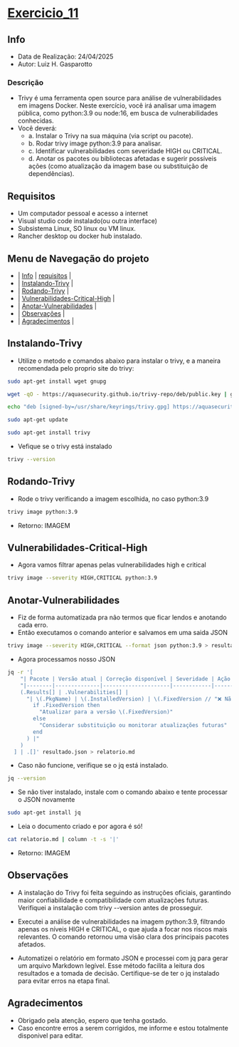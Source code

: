 # [Exercicio_11](#exercicio_11)

## Info
- Data de Realização: 24/04/2025
- Autor: Luiz H. Gasparotto

### Descrição
- Trivy é uma ferramenta open source para análise de vulnerabilidades
em imagens Docker. Neste exercício, você irá analisar uma imagem
pública, como python:3.9 ou node:16, em busca de vulnerabilidades
conhecidas.
- Você deverá:
    - a. Instalar o Trivy na sua máquina (via script ou pacote).
    - b. Rodar trivy image python:3.9 para analisar.
    - c. Identificar vulnerabilidades com severidade HIGH ou CRITICAL.
    - d. Anotar os pacotes ou bibliotecas afetadas e sugerir possíveis ações
(como atualização da imagem base ou substituição de
dependências).

## Requisitos
- Um computador pessoal e acesso a internet
- Visual studio code instalado(ou outra interface)
- Subsistema Linux, SO linux ou VM linux.
- Rancher desktop ou docker hub instalado.

## Menu de Navegação do projeto
- | [Info](#info) | [requisitos](#requisitos) |
- | [Instalando-Trivy](#instalando-trivy) |
- | [Rodando-Trivy](#rodando-trivy) |
- | [Vulnerabilidades-Critical-High](#vulnerabilidades-critical-high) |
- | [Anotar-Vulnerabilidades](#anotar-vulnerabilidades) |
- | [Observações](#observações) |
- | [Agradecimentos](#agradecimentos) |

## Instalando-Trivy
- Utilize o metodo e comandos abaixo para instalar o trivy, e a maneira recomendada pelo proprio site do trivy:
```bash
sudo apt-get install wget gnupg

wget -qO - https://aquasecurity.github.io/trivy-repo/deb/public.key | gpg --dearmor | sudo tee /usr/share/keyrings/trivy.gpg > /dev/null

echo "deb [signed-by=/usr/share/keyrings/trivy.gpg] https://aquasecurity.github.io/trivy-repo/deb generic main" | sudo tee -a /etc/apt/sources.list.d/trivy.list

sudo apt-get update

sudo apt-get install trivy
```
- Vefique se o trivy está instalado
```bash
trivy --version
```

## Rodando-Trivy
- Rode o trivy verificando a imagem escolhida, no caso python:3.9
```bash
trivy image python:3.9
```
- Retorno:
IMAGEM 

## Vulnerabilidades-Critical-High

- Agora vamos filtrar apenas pelas vulnerabilidades high e critical
```bash
trivy image --severity HIGH,CRITICAL python:3.9
```

## Anotar-Vulnerabilidades
- Fiz de forma automatizada pra não termos que ficar lendos e anotando cada erro.
- Então executamos o comando anterior e salvamos em uma saida JSON
```bash
trivy image --severity HIGH,CRITICAL --format json python:3.9 > resultado.json
```
- Agora processamos nosso JSON
```bash
jq -r '[
    "| Pacote | Versão atual | Correção disponível | Severidade | Ação sugerida |",
    "|--------|--------------|---------------------|------------|---------------|",
    (.Results[] | .Vulnerabilities[] | 
      "| \(.PkgName) | \(.InstalledVersion) | \(.FixedVersion // "❌ Não") | \(.Severity) | \(
        if .FixedVersion then 
          "Atualizar para a versão \(.FixedVersion)" 
        else 
          "Considerar substituição ou monitorar atualizações futuras" 
        end
      ) |"
    )
  ] | .[]' resultado.json > relatorio.md
```
- Caso não funcione, verifique se o jq está instalado. 
```bash
jq --version

```
- Se não tiver instalado, instale com o comando abaixo e tente processar o JSON novamente
```bash
sudo apt-get install jq
```

- Leia o documento criado e por agora é só!
```bash
cat relatorio.md | column -t -s '|'
```

- Retorno:
IMAGEM

## Observações
- A instalação do Trivy foi feita seguindo as instruções oficiais, garantindo maior confiabilidade
e compatibilidade com atualizações futuras.
Verifiquei a instalação com trivy --version antes de prosseguir.

- Executei a análise de vulnerabilidades na imagem python:3.9, filtrando apenas os níveis HIGH
e CRITICAL, o que ajuda a focar nos riscos mais relevantes.
O comando retornou uma visão clara dos principais pacotes afetados.

- Automatizei o relatório em formato JSON e processei com jq para gerar um arquivo Markdown legível.
Esse método facilita a leitura dos resultados e a tomada de decisão.
Certifique-se de ter o jq instalado para evitar erros na etapa final.

## Agradecimentos
- Obrigado pela atenção, espero que tenha gostado.
- Caso encontre erros a serem corrigidos, me informe e estou totalmente disponivel para editar.

